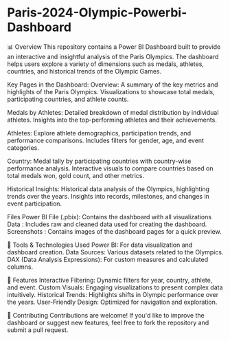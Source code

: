 # Paris-2024-Olympic-Powerbi-Dashboard

📊 Overview
This repository contains a Power BI Dashboard built to provide an interactive and
insightful analysis of the Paris Olympics. The dashboard helps users explore a variety of
dimensions such as medals, athletes, countries, and historical trends of the Olympic Games.

Key Pages in the Dashboard:
Overview:
  A summary of the key metrics and highlights of the Paris Olympics.
  Visualizations to showcase total medals, participating countries, and athlete counts.
  
Medals by Athletes:
  Detailed breakdown of medal distribution by individual athletes.
  Insights into the top-performing athletes and their achievements.
  
Athletes:
  Explore athlete demographics, participation trends, and performance comparisons.
  Includes filters for gender, age, and event categories.
  
Country:
  Medal tally by participating countries with country-wise performance analysis.
  Interactive visuals to compare countries based on total medals won, gold count, and other metrics.
  
Historical Insights:
  Historical data analysis of the Olympics, highlighting trends over the years.
  Insights into records, milestones, and changes in event participation.

Files 
  Power BI File (.pbix): Contains the dashboard with all visualizations 
  Data : Includes raw and cleaned data used for creating the dashboard.
  Screenshots : Contains images of the dashboard pages for a quick preview.

🔧 Tools & Technologies Used
  Power BI: For data visualization and dashboard creation.
  Data Sources: Various datasets related to the Olympics.
  DAX (Data Analysis Expressions): For custom measures and calculated columns.

  🚀 Features
    Interactive Filtering: Dynamic filters for year, country, athlete, and event.
    Custom Visuals: Engaging visualizations to present complex data intuitively.
    Historical Trends: Highlights shifts in Olympic performance over the years.
    User-Friendly Design: Optimized for navigation and exploration.

  🤝 Contributing
  Contributions are welcome! If you'd like to improve the dashboard or suggest new features,
  feel free to fork the repository and submit a pull request.
